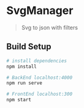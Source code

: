 # SvgManager

> Svg to json with filters

## Build Setup

``` bash
# install dependencies
npm install

# BackEnd localhost:4000
npm run serve

# FrontEnd localhost:300
npm start

